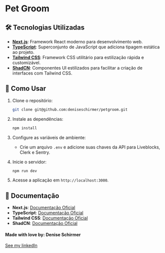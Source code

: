 
# Pet Groom

## 🛠️ Tecnologias Utilizadas

- **[Next.js](https://nextjs.org/)**: Framework React moderno para desenvolvimento web.
- **[TypeScript](https://www.typescriptlang.org/)**: Superconjunto de JavaScript que adiciona tipagem estática ao projeto.
- **[Tailwind CSS](https://tailwindcss.com/)**: Framework CSS utilitário para estilização rápida e customizável.
- **[ShadCN](https://shadcn.dev/)**: Componentes UI estilizados para facilitar a criação de interfaces com Tailwind CSS.

## 🚀 Como Usar

1. Clone o repositório:
   ```bash
   git clone git@github.com:deniseschirmer/petgroom.git
   ```

2. Instale as dependências:
   ```bash
   npm install
   ```

3. Configure as variáveis de ambiente:
   - Crie um arquivo `.env` e adicione suas chaves da API para Liveblocks, Clerk e Sentry.

4. Inicie o servidor:
   ```bash
   npm run dev
   ```

5. Acesse a aplicação em `http://localhost:3000`.

## 📖 Documentação

- **Next.js**: [Documentação Oficial](https://nextjs.org/docs)
- **TypeScript**: [Documentação Oficial](https://www.typescriptlang.org/docs/)
- **Tailwind CSS**: [Documentação Oficial](https://tailwindcss.com/docs)
- **ShadCN**: [Documentação Oficial](https://shadcn.dev/docs)

#### Made with love by: Denise Schirmer

[See my linkedIn](https://www.linkedin.com/in/deniseschirmer/)